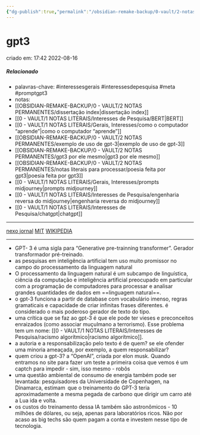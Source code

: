 ```yaml
---
{"dg-publish":true,"permalink":"/obsidian-remake-backup/0-vault/2-notas-permanentes/gpt3/","tags":["permanente","interessesgerais","interessesdepesquisa","meta","promptgpt3"],"dgHomeLink":true,"dgShowLocalGraph":true,"dgShowFileTree":true,"dgEnableSearch":true,"noteIcon":""}
---
```


# gpt3
criado em: 17:42 2022-08-16

##### Relacionado
- palavras-chave: #interessesgerais  #interessesdepesquisa #meta #promptgpt3  
- notas: 
- [[OBSIDIAN-REMAKE-BACKUP/0 - VAULT/2 NOTAS PERMANENTES/dissertação index\|dissertação index]]
- [[0 - VAULT/1 NOTAS LITERAIS/Interesses de Pesquisa/BERT\|BERT]]
- [[0 - VAULT/1 NOTAS LITERAIS/Gerais, Interesses/como o computador “aprende”\|como o computador “aprende”]]
- [[OBSIDIAN-REMAKE-BACKUP/0 - VAULT/2 NOTAS PERMANENTES/exemplo de uso de gpt-3\|exemplo de uso de gpt-3]]
- [[OBSIDIAN-REMAKE-BACKUP/0 - VAULT/2 NOTAS PERMANENTES/gpt3 por ele mesmo\|gpt3 por ele mesmo]]
- [[OBSIDIAN-REMAKE-BACKUP/0 - VAULT/2 NOTAS PERMANENTES/notas literais para processar/poesia feita por gpt3\|poesia feita por gpt3]]
- [[0 - VAULT/1 NOTAS LITERAIS/Gerais, Interesses/prompts midjourney\|prompts midjourney]]
- [[0 - VAULT/1 NOTAS LITERAIS/Interesses de Pesquisa/engenharia reversa do midjourney\|engenharia reversa do midjourney]]
- [[0 - VAULT/1 NOTAS LITERAIS/Interesses de Pesquisa/chatgpt\|chatgpt]]

---

[nexo jornal](https://www.nexojornal.com.br/expresso/2022/04/23/Parte-deste-texto-foi-escrita-por-um-rob%C3%B4)
[MIT](https://mittechreview.com.br/por-que-a-gpt-3-e-o-melhor-e-o-pior-da-ia-atualmente/)
[WIKIPEDIA](https://en.wikipedia.org/wiki/Natural_language_processing)

---

- GPT- 3 é uma sigla para “Generative pre-trainning transformer”. Gerador transformador pré-treinado.
- as pesquisas em inteligência artificial tem uso muito promissor no campo do processamento da linguagem natural
- O processamento da linguagem natural é um subcampo de linguística, ciência da computação e inteligência artificial preocupado em particular com a programação de computadores para processar e analisar grandes quantidades de dados em ==linguagem natural==. 
- o gpt-3 funciona a partir de database com vocabulário imenso, regras gramaticais e capacidade de criar infinitas frases diferentes. é considerado o mais poderoso gerador de texto do tipo.
- uma crítica que se faz ao gpt-3 é que ele pode ter vieses e preconceitos enraizados (como associar muçulmano a terrorismo). Esse problema tem um nome: [[0 - VAULT/1 NOTAS LITERAIS/Interesses de Pesquisa/racismo algorítmico\|racismo algorítmico]].
- a autoria e a responsabilização pelo texto é de quem? se ele ofender uma minoria ameaçada, por exemplo, a quem responsabilizar?
- quem criou a gpt-3? a “OpenAI”, criada por elon musk. Quando entramos no site para fazer um teste a primeira coisa que vemos é um captch para impedir - sim, isso mesmo - robôs
- uma questão ambiental de consumo de energia também pode ser levantada: pesquisadores da Universidade de Copenhagen, na Dinamarca, estimam  que o treinamento do GPT-3 teria aproximadamente a mesma pegada de carbono que dirigir um carro até a Lua ida e volta.
- os custos do treinamento dessa IA também são astronômicos - 10 milhões de dólares, ou seja, apenas para laboratórios ricos. Não por acaso as big techs são quem pagam a conta e investem nesse tipo de tecnologia.
